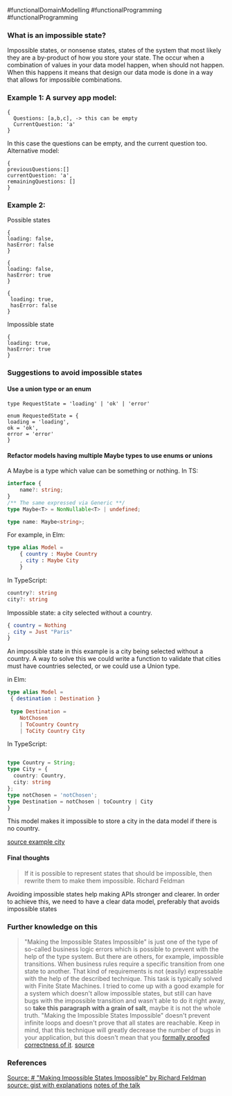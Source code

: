 #functionalDomainModelling #functionalProgramming #functionalProgramming 

### What is an impossible state?


Impossible states, or nonsense states, states of the system that most likely they are a by-product of how you store your state. The occur when a combination of values in your data model happen, when should not happen. 
When this happens it means that design our data mode is done in a way that allows for impossible combinations.

### Example 1: A survey app model:

```
{
  Questions: [a,b,c], -> this can be empty
  CurrentQuestion: 'a'
}
```

In this case the questions can be empty, and the current question too.
Alternative model:

```
{
previousQuestions:[]
currentQuestion: 'a', 
remainingQuestions: []
}
```



### Example 2:
Possible states
```
{
loading: false,
hasError: false
}
```

```
{
loading: false,
hasError: true
}
```

```
{
 loading: true,
 hasError: false
}
```

Impossible state

```
{
loading: true,
hasError: true
}
```


### Suggestions to avoid impossible states

#### Use a union type or an enum

```
type RequestState = 'loading' | 'ok' | 'error'

enum RequestedState = {
loading = 'loading',
ok = 'ok',
error = 'error'
}
```


#### Refactor models having multiple Maybe types to use enums or unions

A Maybe is a type which value can be something or nothing. In TS: 
```ts
interface {
	name?: string;
}
/** The same expressed via Generic **/
type Maybe<T> = NonNullable<T> | undefined;

type name: Maybe<string>;
```


For example, in Elm:
```elm
type alias Model =  
    { country : Maybe Country  
    , city : Maybe City  
    }
```

In TypeScript:

```ts
country?: string
city?: string
```


Impossible state: a city selected without a country.

```elm
{ country = Nothing  
, city = Just "Paris"  
}
```


An impossible state in this example is a city being selected without a country. A way to solve this we could write a function to validate that cities must have countries selected, or we could use a Union type.

in Elm:
```elm
type alias Model =  
 { destination : Destination }
 
 type Destination =  
    NotChosen  
    | ToCountry Country  
    | ToCity Country City
```

In TypeScript:
```ts

type Country = String;
type City = {
  country: Country,
  city: string
};
type notChosen = 'notChosen';
type Destination = notChosen | toCountry | City
}
```

This model makes it impossible to store a city in the data model if there is no country.

[source example city](https://medium.com/elm-shorts/how-to-make-impossible-states-impossible-c12a07e907b5)


#### Final thoughts

> If it is possible to represent states that should be impossible, then rewrite them to make them impossible.
   Richard Feldman

Avoiding impossible states help making APIs stronger and clearer. 
In order to achieve this, we need to have a clear data model, preferably that avoids impossible states


### Further knowledge on this

> "Making the Impossible States Impossible" is just one of the type of so-called business logic errors which is possible to prevent with the help of the type system. But there are others, for example, impossible transitions. When business rules require a specific transition from one state to another. That kind of requirements is not (easily) expressable with the help of the described technique. This task is typically solved with Finite State Machines. I tried to come up with a good example for a system which doesn't allow impossible states, but still can have bugs with the impossible transition and wasn't able to do it right away, so **take this paragraph with a grain of salt**, maybe it is not the whole truth.
  "Making the Impossible States Impossible" doesn't prevent infinite loops and doesn't prove that all states are reachable. Keep in mind, that this technique will greatly decrease the number of bugs in your application, but this doesn't mean that you [formally proofed correctness of it](https://www.hillelwayne.com/post/theorem-prover-showdown/).
[source](https://github.com/stereobooster/pragmatic-types/blob/master/posts/making-impossible-states-impossible.md)



### References

[Source: # "Making Impossible States Impossible" by Richard Feldman](https://www.youtube.com/watch?v=IcgmSRJHu_8&list=WL&index=3)
[source: gist with explanations](https://github.com/stereobooster/pragmatic-types/blob/master/posts/making-impossible-states-impossible.md)
[notes of the talk](https://cadelwatson.com/blog/untitled/)
